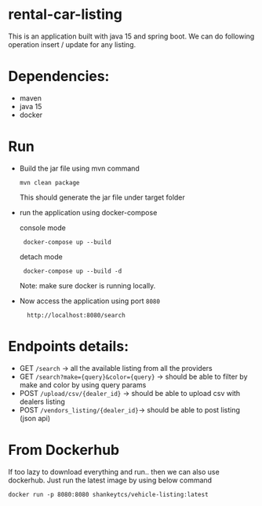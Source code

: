 # rental-car-listing
This is an application built with java 15 and spring boot. We can do following operation insert / update for any listing.

# Dependencies:
- maven
- java 15
- docker

# Run
* Build the jar file using mvn command 
    ```text
    mvn clean package
    ```
    This should generate the jar file under target folder

*  run the application using docker-compose
   
    console mode
    ```text
     docker-compose up --build
    ```
   detach mode
    ```text
     docker-compose up --build -d
    ```    
    Note: make sure docker is running locally.
   

* Now access the application using port `8080`
    ```text
      http://localhost:8080/search
    ```
  
# Endpoints details:

* GET `/search`  -> all the available listing from all the providers
* GET `/search?make={query}&color={query}` -> should be able to filter by make and color by using query params
* POST `/upload/csv/{dealer_id}` -> should be able to upload csv with dealers listing
* POST `/vendors_listing/{dealer_id}`-> should be able to post listing (json api)

# From Dockerhub

If too lazy to download everything and run..  then we can also use dockerhub. Just run the latest image by using below command
```
docker run -p 8080:8080 shankeytcs/vehicle-listing:latest
```

